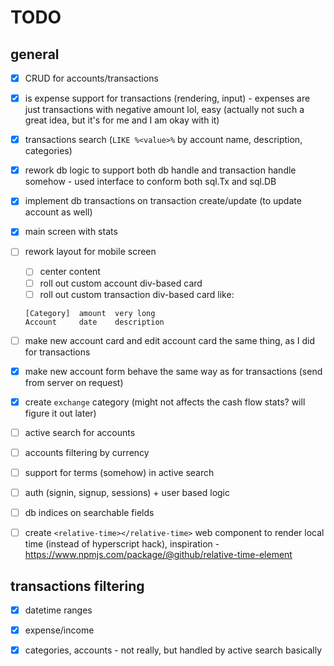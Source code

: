 # TODO

## general
- [x] CRUD for accounts/transactions 
- [x] is expense support for transactions (rendering, input) - expenses are just transactions with negative amount lol, easy (actually not such a great idea, but it's for me and I am okay with it)
- [x] transactions search (`LIKE %<value>%` by account name, description, categories)
- [x] rework db logic to support both db handle and transaction handle somehow - used interface to conform both sql.Tx and sql.DB
- [x] implement db transactions on transaction create/update (to update account as well) 
- [x] main screen with stats
- [ ] rework layout for mobile screen
    - [ ] center content
    - [ ] roll out custom account div-based card
    - [ ] roll out custom transaction div-based card like:
    
    ```
    [Category]  amount  very long
    Account     date    description
    ```
- [ ] make new account card and edit account card the same thing, as I did for transactions
- [x] make new account form behave the same way as for transactions (send from server on request)

- [x] create `exchange` category (might not affects the cash flow stats? will figure it out later)
- [ ] active search for accounts
- [ ] accounts filtering by currency
- [ ] support for terms (somehow) in active search
- [ ] auth (signin, signup, sessions) + user based logic
- [ ] db indices on searchable fields
- [ ] create `<relative-time></relative-time>` web component to render local time (instead of hyperscript hack), inspiration - https://www.npmjs.com/package/@github/relative-time-element

## transactions filtering
- [x] datetime ranges
- [x] expense/income 
- [x] categories, accounts - not really, but handled by active search basically





